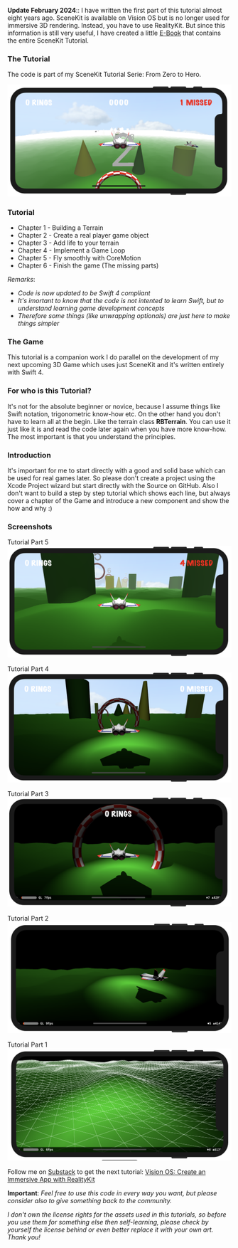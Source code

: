 **Update February 2024**:: I have written the first part of this tutorial almost eight years ago.
SceneKit is available on Vision OS but is no longer used for immersive 3D rendering.
Instead, you have to use RealityKit. But since this information is still very useful,
I have created a little [E-Book](https://visionsos.substack.com) that contains the entire SceneKit Tutorial.


### The Tutorial

The code is part of my SceneKit Tutorial Serie: From Zero to Hero.

![Screenshot Part 6](/screenshots/screenshot0.png)


### Tutorial
- Chapter 1 - Building a Terrain
- Chapter 2 - Create a real player game object
- Chapter 3 - Add life to your terrain
- Chapter 4 - Implement a Game Loop
- Chapter 5 - Fly smoothly with CoreMotion
- Chapter 6 - Finish the game (The missing parts)

*Remarks*:
- *Code is now updated to be Swift 4 compliant*
- *It's  imortant to know that the code is not intented to learn Swift, but to understand learning game development concepts*
- *Therefore some things (like unwrapping optionals) are just here to make things simpler*


### The Game
This tutorial is a companion work I do parallel on the development of my next upcoming 3D Game which uses just SceneKit and it's written entirely with Swift 4.


### For who is this Tutorial?
It's not for the absolute beginner or novice, because I assume things like Swift notation, trigonometric know-how etc.
On the other hand you don't have to learn all at the begin. Like the terrain class **RBTerrain**.
You can use it just like it is and read the code later again when you have more know-how.
The most important is that you understand the principles.


### Introduction
It's important for me to start directly with a good and solid base which can be used for real games later.
So please don't create a project using the Xcode Project wizard but start directly with the Source on GitHub.
Also I don't want to build a step by step tutorial which shows each line, but always cover a chapter of the Game and introduce
a new component and show the how and why :)


### Screenshots

Tutorial Part 5
![Screenshot Part 5](/screenshots/screenshot5.png)

Tutorial Part 4
![Screenshot Part 4](/screenshots/screenshot4.png)

Tutorial Part 3
![Screenshot Part 3](/screenshots/screenshot3.png)

Tutorial Part 2
![Screenshot Part 2](/screenshots/screenshot2.png)

Tutorial Part 1
![Screenshot Part 1](/screenshots/screenshot1.png)

Follow me on [Substack](https://visionsos.substack.com) to get the next tutorial:
[Vision OS: Create an Immersive App with RealityKit](https://visionsos.substack.com)


**Important**:
*Feel free to use this code in every way you want, but please consider also
to give something back to the community.*

*I don't own the license rights for the assets used in this tutorials,
so before you use them for something else then self-learning, please check by yourself the license behind
or even better replace it with your own art. Thank you!*
